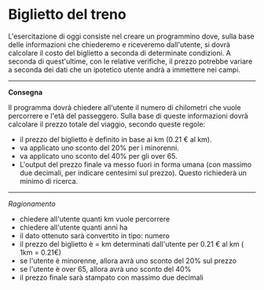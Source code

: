 # Biglietto del treno

L'esercitazione di oggi consiste nel creare un programmino dove, sulla base delle informazioni che chiederemo e riceveremo dall'utente, si dovrà calcolare il costo del biglietto a seconda di determinate condizioni. A seconda di quest'ultime, con le relative verifiche, il prezzo potrebbe variare a seconda dei dati che un ipotetico utente andrà a immettere nei campi. 

---

**Consegna**

Il programma dovrà chiedere all'utente il numero di chilometri che vuole percorrere e l'età del passeggero.
Sulla base di queste informazioni dovrà calcolare il prezzo totale del viaggio, secondo queste regole:
- il prezzo del biglietto è definito in base ai km (0.21 € al km).
- va applicato uno sconto del 20% per i minorenni.
- va applicato uno sconto del 40% per gli over 65.
- L'output del prezzo finale va messo fuori in forma umana (con massimo due decimali, per indicare centesimi sul prezzo). Questo richiederà un minimo di ricerca.

---

*Ragionamento*

- chiedere all'utente quanti km vuole percorrere
- chiedere all'utente quanti anni ha
- il dato ottenuto sarà convertito in tipo: numero
- il prezzo del biglietto è = km determinati dall'utente per 0.21 € al km ( 1km = 0.21€)
- se l'utente è minorenne, allora avrà uno sconto del 20% sul prezzo
- se l'utente è over 65, allora avrà uno sconto del 40%
- il prezzo finale sarà stampato con massimo due decimali